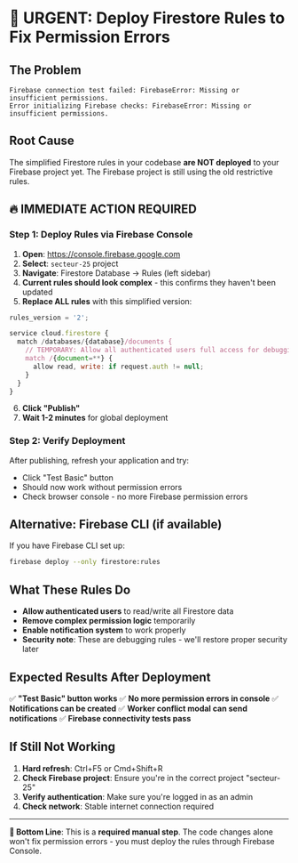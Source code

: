 # 🚨 URGENT: Deploy Firestore Rules to Fix Permission Errors

## The Problem
```
Firebase connection test failed: FirebaseError: Missing or insufficient permissions.
Error initializing Firebase checks: FirebaseError: Missing or insufficient permissions.
```

## Root Cause
The simplified Firestore rules in your codebase **are NOT deployed** to your Firebase project yet. The Firebase project is still using the old restrictive rules.

## 🔥 IMMEDIATE ACTION REQUIRED

### Step 1: Deploy Rules via Firebase Console

1. **Open**: https://console.firebase.google.com
2. **Select**: `secteur-25` project  
3. **Navigate**: Firestore Database → Rules (left sidebar)
4. **Current rules should look complex** - this confirms they haven't been updated
5. **Replace ALL rules** with this simplified version:

```javascript
rules_version = '2';

service cloud.firestore {
  match /databases/{database}/documents {
    // TEMPORARY: Allow all authenticated users full access for debugging
    match /{document=**} {
      allow read, write: if request.auth != null;
    }
  }
}
```

6. **Click "Publish"** 
7. **Wait 1-2 minutes** for global deployment

### Step 2: Verify Deployment

After publishing, refresh your application and try:
- Click "Test Basic" button
- Should now work without permission errors
- Check browser console - no more Firebase permission errors

## Alternative: Firebase CLI (if available)

If you have Firebase CLI set up:
```bash
firebase deploy --only firestore:rules
```

## What These Rules Do

- **Allow authenticated users** to read/write all Firestore data
- **Remove complex permission logic** temporarily
- **Enable notification system** to work properly
- **Security note**: These are debugging rules - we'll restore proper security later

## Expected Results After Deployment

✅ **"Test Basic" button works**
✅ **No more permission errors in console**
✅ **Notifications can be created**
✅ **Worker conflict modal can send notifications**
✅ **Firebase connectivity tests pass**

## If Still Not Working

1. **Hard refresh**: Ctrl+F5 or Cmd+Shift+R
2. **Check Firebase project**: Ensure you're in the correct project "secteur-25"
3. **Verify authentication**: Make sure you're logged in as an admin
4. **Check network**: Stable internet connection required

---

**🎯 Bottom Line**: This is a **required manual step**. The code changes alone won't fix permission errors - you must deploy the rules through Firebase Console.
